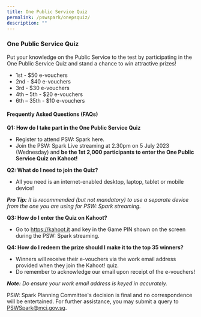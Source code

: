 ```yaml
---
title: One Public Service Quiz
permalink: /pswspark/onepsquiz/
description: ""
---
```

### One Public Service Quiz
Put your knowledge on the Public Service to the test by participating in the One Public Service Quiz and stand a chance to win attractive prizes!

* 1st - $50 e-vouchers 
* 2nd - $40 e-vouchers 
* 3rd - $30 e-vouchers 
* 4th – 5th - $20 e-vouchers 
* 6th – 35th - $10 e-vouchers

#### Frequently Asked Questions (FAQs)

**Q1: How do I take part in the One Public Service Quiz**
* Register to attend PSW: Spark here.
* Join the PSW: Spark Live streaming at 2.30pm on 5 July 2023 (Wednesday) and **be the 1st 2,000 participants to enter the One Public Service Quiz on Kahoot!**

**Q2: What do I need to join the Quiz?**
* All you need is an internet-enabled desktop, laptop, tablet or mobile device!

***Pro Tip:*** *It is recommended (but not mandatory) to use a separate device from the one you are using for PSW: Spark streaming.*

**Q3: How do I enter the Quiz on Kahoot?**
* Go to https://kahoot.it and key in the Game PIN shown on the screen during the PSW: Spark streaming.

**Q4: How do I redeem the prize should I make it to the top 35 winners?**
* Winners will receive their e-vouchers via the work email address provided when they join the Kahoot! quiz.
* Do remember to acknowledge our email upon receipt of the e-vouchers!

***Note:*** *Do ensure your work email address is keyed in accurately.*

PSW: Spark Planning Committee's decision is final and no correspondence will be entertained. For further assistance, you may submit a query to PSWSpark@mci.gov.sg.